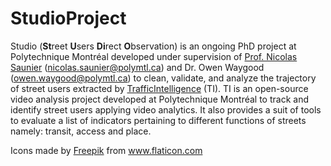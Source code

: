 # StudioProject
Studio (**St**reet **U**sers **Di**rect **O**bservation) is an ongoing PhD project at Polytechnique Montréal developed under supervision of [Prof. Nicolas Saunier](http://n.saunier.free.fr/saunier/)  (<nicolas.saunier@polymtl.ca>) and Dr. Owen Waygood (<owen.waygood@polymtl.ca>) to clean, validate, and analyze the trajectory of street users extracted by [TrafficIntelligence](https://trafficintelligence.confins.net) (TI).
TI is an open-source video analysis project developed at Polytechnique Montréal to track and identify street users applying video analytics.
It also provides a suit of tools to evaluate a list of indicators pertaining to different functions of streets namely: transit, access and place.

Icons made by <a href="https://www.flaticon.com/authors/freepik" title="Freepik">Freepik</a> from <a href="https://www.flaticon.com/" title="Flaticon"> www.flaticon.com</a>
